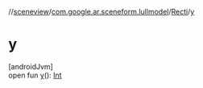 //[sceneview](../../../index.md)/[com.google.ar.sceneform.lullmodel](../index.md)/[Recti](index.md)/[y](y.md)

# y

[androidJvm]\
open fun [y](y.md)(): [Int](https://kotlinlang.org/api/latest/jvm/stdlib/kotlin/-int/index.html)
